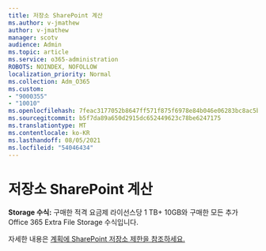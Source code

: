 ```yaml
---
title: 저장소 SharePoint 계산
ms.author: v-jmathew
author: v-jmathew
manager: scotv
audience: Admin
ms.topic: article
ms.service: o365-administration
ROBOTS: NOINDEX, NOFOLLOW
localization_priority: Normal
ms.collection: Adm_O365
ms.custom:
- "9000355"
- "10010"
ms.openlocfilehash: 7feac3177052b8647ff571f875f6978e84b046e06283bc8ac5ba48cc148f14a6
ms.sourcegitcommit: b5f7da89a650d2915dc652449623c78be6247175
ms.translationtype: MT
ms.contentlocale: ko-KR
ms.lasthandoff: 08/05/2021
ms.locfileid: "54046434"
---
```

# <a name="calculate-sharepoint-storage"></a>저장소 SharePoint 계산

**Storage 수식:** 구매한 적격 요금제 라이선스당 1 TB+ **[](https://docs.microsoft.com/microsoft-365/commerce/add-storage-space)** 10GB와 구매한 모든 추가 Office 365 Extra File Storage 수식입니다. [](https://docs.microsoft.com/microsoft-365/commerce/add-storage-space)

자세한 내용은 [계획에 SharePoint 저장소 제한을 참조하세요.](https://docs.microsoft.com/office365/servicedescriptions/sharepoint-online-service-description/sharepoint-online-limits)
